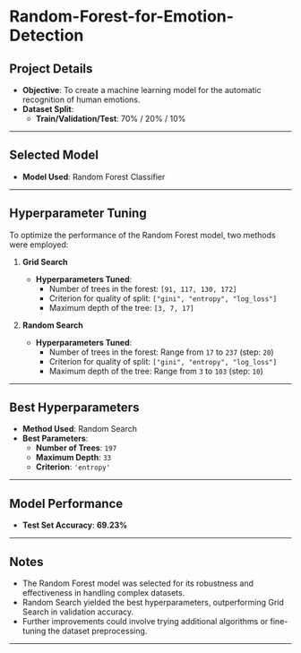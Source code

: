 # Random-Forest-for-Emotion-Detection

## Project Details  
- **Objective**: To create a machine learning model for the automatic recognition of human emotions.  
- **Dataset Split**:  
  - **Train/Validation/Test**: 70% / 20% / 10%  

---

## Selected Model  
- **Model Used**: Random Forest Classifier  

---

## Hyperparameter Tuning  
To optimize the performance of the Random Forest model, two methods were employed:  

1. **Grid Search**  
   - **Hyperparameters Tuned**:  
     - Number of trees in the forest: `[91, 117, 130, 172]`  
     - Criterion for quality of split: `["gini", "entropy", "log_loss"]`  
     - Maximum depth of the tree: `[3, 7, 17]`  

2. **Random Search**  
   - **Hyperparameters Tuned**:  
     - Number of trees in the forest: Range from `17` to `237` (step: `20`)  
     - Criterion for quality of split: `["gini", "entropy", "log_loss"]`  
     - Maximum depth of the tree: Range from `3` to `103` (step: `10`)  

---

## Best Hyperparameters  
- **Method Used**: Random Search  
- **Best Parameters**:  
  - **Number of Trees**: `197`  
  - **Maximum Depth**: `33`  
  - **Criterion**: `'entropy'`  

---

## Model Performance  
- **Test Set Accuracy**: **69.23%**  

---

## Notes  
- The Random Forest model was selected for its robustness and effectiveness in handling complex datasets.  
- Random Search yielded the best hyperparameters, outperforming Grid Search in validation accuracy.  
- Further improvements could involve trying additional algorithms or fine-tuning the dataset preprocessing.  

---

